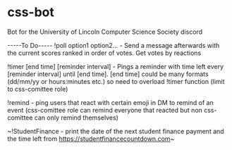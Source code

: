 # css-bot
Bot for the University of Lincoln Computer Science Society discord

-----To Do-----
!poll option1 option2... - Send a message afterwards with the current scores ranked in order of votes. Get votes by reactions

!timer [end time] [reminder interval] - Pings a reminder with time left every [reminder interval] until [end time]. [end time] could be many formats (dd/mm/yy or hours:minutes etc.) so need to overload !timer function (limit to css-comittee role)

!remind - ping users that react with certain emoji in DM to remind of an event (css-comittee role can remind everyone that reacted but non css-comittee can only remind themselves)

~!StudentFinance - print the date of the next student finance payment and the time left from https://studentfinancecountdown.com~

